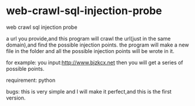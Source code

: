 web-crawl-sql-injection-probe
=============================

web crawl sql injection probe

a url you provide,and this program will crawl the url(just in the same domain),and find the possible injection points. the program will make a new file in the folder and all the possible injection points will be wrote in it.

for example: you input:http://www.bjzkcx.net then you will get a series of possible points.

requirement: python

bugs: this is very simple and I will make it perfect,and this is the first version.

